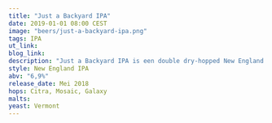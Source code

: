```yaml
---
title: "Just a Backyard IPA"
date: 2019-01-01 08:00 CEST
image: "beers/just-a-backyard-ipa.png"
tags: IPA
ut_link:
blog_link:
description: "Just a Backyard IPA is een double dry-hopped New England style IPA, in een bijzonder handgegraveerd flesje."
style: New England IPA
abv: "6,9%"
release_date: Mei 2018
hops: Citra, Mosaic, Galaxy
malts:
yeast: Vermont
---
```

